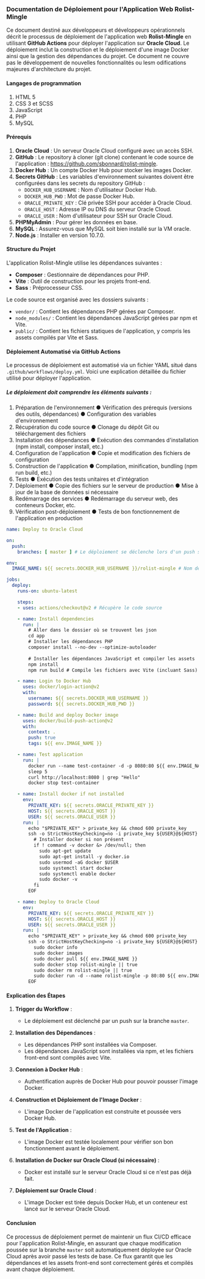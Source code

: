 ### Documentation de Déploiement pour l'Application Web Rolist-Mingle

Ce document destiné aux développeurs et développeurs opérationnels décrit le processus de déploiement de l'application web **Rolist-Mingle** en utilisant **GitHub Actions** pour déployer l'application sur **Oracle Cloud**. Le déploiement inclut la construction et le déploiement d'une image Docker ainsi que la gestion des dépendances du projet.
Ce document ne couvre pas le développement de nouvelles fonctionnalités ou lesm odifications majeures d'architecture du projet.

#### Langages de programmation

1. HTML 5
2. CSS 3 et SCSS
3. JavaScript
4. PHP
5. MySQL

#### Prérequis

1. **Oracle Cloud** : Un serveur Oracle Cloud configuré avec un accès SSH.
2. **GitHub** : Le repository à cloner (git clone) contenant le code source de l'application : https://github.com/sbonnard/rolist-mingle.
3. **Docker Hub** : Un compte Docker Hub pour stocker les images Docker.
4. **Secrets GitHub** : Les variables d'environnement suivantes doivent être configurées dans les secrets du repository GitHub :
   - `DOCKER_HUB_USERNAME` : Nom d'utilisateur Docker Hub.
   - `DOCKER_HUB_PWD` : Mot de passe Docker Hub.
   - `ORACLE_PRIVATE_KEY` : Clé privée SSH pour accéder à Oracle Cloud.
   - `ORACLE_HOST` : Adresse IP ou DNS du serveur Oracle Cloud.
   - `ORACLE_USER` : Nom d'utilisateur pour SSH sur Oracle Cloud.
5. **PHPMyAdmin** : Pour gérer les données en base.
6. **MySQL** : Assurez-vous que MySQL soit bien installé sur la VM oracle.
7. **Node.js** : Installer en version 10.7.0.

#### Structure du Projet

L'application Rolist-Mingle utilise les dépendances suivantes :
- **Composer** : Gestionnaire de dépendances pour PHP.
- **Vite** : Outil de construction pour les projets front-end.
- **Sass** : Préprocesseur CSS.

Le code source est organisé avec les dossiers suivants :
- `vendor/` : Contient les dépendances PHP gérées par Composer.
- `node_modules/` : Contient les dépendances JavaScript gérées par npm et Vite.
- `public/` : Contient les fichiers statiques de l'application, y compris les assets compilés par Vite et Sass.

#### Déploiement Automatisé via GitHub Actions

Le processus de déploiement est automatisé via un fichier YAML situé dans `.github/workflows/deploy.yml`. Voici une explication détaillée du fichier utilisé pour déployer l'application.

##### Le déploiement doit comprendre les éléments suivants :

1. Préparation de l'environnement
    ● Vérification des prérequis (versions des outils, dépendances)
    ● Configuration des variables d'environnement
2. Récupération du code source
    ● Clonage du dépôt Git ou téléchargement des fichiers
3. Installation des dépendances
    ● Exécution des commandes d'installation (npm install, composer install,
etc.)
4. Configuration de l'application
    ● Copie et modification des fichiers de configuration
5. Construction de l'application
    ● Compilation, minification, bundling (npm run build, etc.)
6. Tests
    ● Exécution des tests unitaires et d'intégration
7. Déploiement
    ● Copie des fichiers sur le serveur de production
    ● Mise à jour de la base de données si nécessaire
8. Redémarrage des services
    ● Redémarrage du serveur web, des conteneurs Docker, etc.
9. Vérification post-déploiement
    ● Tests de bon fonctionnement de l'application en production

```yaml
name: Deploy to Oracle Cloud

on:
  push:
    branches: [ master ] # Le déploiement se déclenche lors d'un push sur la branche master

env:
  IMAGE_NAME: ${{ secrets.DOCKER_HUB_USERNAME }}/rolist-mingle # Nom de l'image Docker

jobs:
  deploy:
    runs-on: ubuntu-latest

    steps:
    - uses: actions/checkout@v2 # Récupère le code source

    - name: Install dependencies
      run: |
        # Aller dans le dossier où se trouvent les json
        cd app
        # Installer les dépendances PHP
        composer install --no-dev --optimize-autoloader
        
        # Installer les dépendances JavaScript et compiler les assets
        npm install
        npm run build # Compile les fichiers avec Vite (incluant Sass)

    - name: Login to Docker Hub
      uses: docker/login-action@v2
      with:
        username: ${{ secrets.DOCKER_HUB_USERNAME }}
        password: ${{ secrets.DOCKER_HUB_PWD }}

    - name: Build and deploy Docker image
      uses: docker/build-push-action@v2
      with:
        context: .
        push: true
        tags: ${{ env.IMAGE_NAME }}

    - name: Test application
      run: |
        docker run --name test-container -d -p 8080:80 ${{ env.IMAGE_NAME }}
        sleep 5
        curl http://localhost:8080 | grep "Hello"
        docker stop test-container

    - name: Install docker if not installed
      env:
        PRIVATE_KEY: ${{ secrets.ORACLE_PRIVATE_KEY }}
        HOST: ${{ secrets.ORACLE_HOST }}
        USER: ${{ secrets.ORACLE_USER }}
      run: |
        echo "$PRIVATE_KEY" > private_key && chmod 600 private_key
        ssh -o StrictHostKeyChecking=no -i private_key ${USER}@${HOST} << EOF
          # Installer docker si non présent
          if ! command -v docker &> /dev/null; then
            sudo apt-get update
            sudo apt-get install -y docker.io
            sudo usermod -aG docker $USER
            sudo systemctl start docker
            sudo systemctl enable docker
            sudo docker -v
          fi
        EOF

    - name: Deploy to Oracle Cloud
      env:
        PRIVATE_KEY: ${{ secrets.ORACLE_PRIVATE_KEY }}
        HOST: ${{ secrets.ORACLE_HOST }}
        USER: ${{ secrets.ORACLE_USER }}
      run: |
        echo "$PRIVATE_KEY" > private_key && chmod 600 private_key
        ssh -o StrictHostKeyChecking=no -i private_key ${USER}@${HOST} << EOF
          sudo docker info
          sudo docker images
          sudo docker pull ${{ env.IMAGE_NAME }}
          sudo docker stop rolist-mingle || true
          sudo docker rm rolist-mingle || true
          sudo docker run -d --name rolist-mingle -p 80:80 ${{ env.IMAGE_NAME }}
        EOF
```

#### Explication des Étapes

1. **Trigger du Workflow** :
   - Le déploiement est déclenché par un push sur la branche `master`.

2. **Installation des Dépendances** :
   - Les dépendances PHP sont installées via Composer.
   - Les dépendances JavaScript sont installées via npm, et les fichiers front-end sont compilés avec Vite.

3. **Connexion à Docker Hub** :
   - Authentification auprès de Docker Hub pour pouvoir pousser l'image Docker.

4. **Construction et Déploiement de l'Image Docker** :
   - L'image Docker de l'application est construite et poussée vers Docker Hub.

5. **Test de l'Application** :
   - L'image Docker est testée localement pour vérifier son bon fonctionnement avant le déploiement.

6. **Installation de Docker sur Oracle Cloud (si nécessaire)** :
   - Docker est installé sur le serveur Oracle Cloud si ce n'est pas déjà fait.

7. **Déploiement sur Oracle Cloud** :
   - L'image Docker est tirée depuis Docker Hub, et un conteneur est lancé sur le serveur Oracle Cloud.

#### Conclusion

Ce processus de déploiement permet de maintenir un flux CI/CD efficace pour l'application Rolist-Mingle, en assurant que chaque modification poussée sur la branche `master` soit automatiquement déployée sur Oracle Cloud après avoir passé les tests de base. Ce flux garantit que les dépendances et les assets front-end sont correctement gérés et compilés avant chaque déploiement.